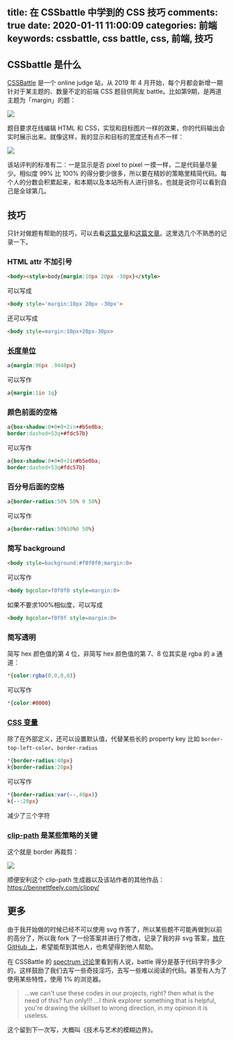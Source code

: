 title: 在 CSSbattle 中学到的 CSS 技巧
comments: true
date: 2020-01-11 11:00:09
categories: 前端
keywords: cssbattle, css battle, css, 前端, 技巧
---
## CSSbattle 是什么
[CSSBattle](https://cssbattle.dev/) 是一个 online judge 站，从 2019 年 4 月开始，每个月都会新增一期针对于某主题的、数量不定的前端 CSS 题目供网友 battle。比如第9期，是两道主题为「margin」的题：

![](1.jpg)

题目要求在线编辑 HTML 和 CSS，实现和目标图片一样的效果，你的代码输出会实时展示出来。就像这样，我的显示和目标的宽度还有点不一样：

![](2.gif)

该站评判的标准有二：一是显示是否 pixel to pixel 一摸一样，二是代码量尽量少。相似度 99% 比 100% 的得分要少很多，所以要在精妙的策略里精简代码。每个人的分数会积累起来，和本期以及本站所有人进行排名，也就是说你可以看到自己是全球第几。

## 技巧
只针对做题有帮助的技巧，可以去看[这篇文章](https://www.sitepoint.com/code-challenge-2-4-tips-for-higher-scores-in-cssbattle-dev/)和[这篇文章](https://www.sarthakbatra.com/blog/getting-started-with-css-battle/)。这里选几个不熟悉的记录一下。
### HTML attr 不加引号
```html
<body><style>body{margin:10px 20px -30px}</style>
```

可以写成

```html
<body style='margin:10px 20px -30px'>
```

还可以写成

```html
<body style=margin:10px+20px-30px>
```
### [长度单位](https://developer.mozilla.org/en-US/docs/Web/CSS/length)
```css
a{margin:96px .9448px}
```

可以写作

```css
a{margin:1in 1q}
```
### 颜色前面的空格
```css
a{box-shadow:0+0+0+2in+#b5e0ba;
border:dashed+53q+#fdc57b}
```

可以写作

```css
a{box-shadow:0+0+0+2in#b5e0ba;
border:dashed+53q#fdc57b}
```
### 百分号后面的空格
```css
a{border-radius:50% 50% 0 50%}
```

可以写作

```css
a{border-radius:50%50%0 50%}
```
### 简写 background
```html
<body style=background:#f0f0f0;margin:0>
```

可以写作

```html
<body bgcolor=f0f0f0 style=margin:0>
```

如果不要求100%相似度，可以写成

```html
<body bgcolor=f0f0f style=margin:0>
```
### 简写透明
简写 hex 颜色值的第 4 位，非简写 hex 颜色值的第 7、8 位其实是 rgba 的 a 通道：
```css
*{color:rgba(0,0,0,0)}
```

可以写作

```css
*{color:#0000}
```
### [CSS 变量](https://developer.mozilla.org/en-US/docs/Web/CSS/var)
除了在外部定义，还可以设置默认值，代替某些长的 property key 比如 `border-top-left-color`、`border-radius`
```css
*{border-radius:40px}
k{border-radius:20px}
```

可以写作

```css
*{border-radius:var(--,40px)}
k{--:20px}
```
减少了三个字符
### [clip-path](https://developer.mozilla.org/en-US/docs/Web/CSS/clip-path) 是某些策略的关键
这个就是 border 再裁剪：

![](3.jpg)

顺便安利这个 clip-path 生成器以及该站作者的其他作品：https://bennettfeely.com/clippy/


## 更多
由于我开始做的时候已经不可以使用 svg 作答了，所以某些题不可能再做到以前的高分了，所以我 fork 了一份答案并进行了修改，记录了我的非 svg 答案，[放在 GitHub 上](https://github.com/gaoryrt/cssbattle-solutions)，希望能帮到其他人，也希望得到他人帮助。

在 CSSBattle 的 [spectrum 讨论](https://spectrum.chat/css-battle/)里看到有人说，battle 得分是基于代码字符多少的，这样鼓励了我们去写一些奇技淫巧，去写一些难以阅读的代码。甚至有人为了使用某些特性，使用 1% 的浏览器。
> ...we can't use these codes in our projects, right? then what is the need of this? fun only!!! ...I think explorer something that is helpful, you're drawing the skillset to wrong direction, in my opinion it is useless.

这个留到下一次写，大概叫《技术与艺术的模糊边界》。


